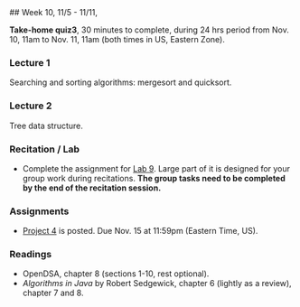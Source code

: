 <div class="week">

<div class="week_heading" markdown="1">
## Week 10, 11/5 - 11/11,
</div>

<div class="column_materials"  markdown="1">


__Take-home quiz3__, 30 minutes to complete, during 24 hrs period from
Nov. 10, 11am to Nov. 11, 11am (both times in US, Eastern Zone). <br>


### Lecture 1

Searching and sorting algorithms: mergesort and quicksort.


### Lecture 2

Tree data structure. 


### Recitation / Lab

- Complete the assignment for [Lab 9](labs/lab9). Large part of it is designed for your group work during recitations.
  __The group tasks need to be completed by the end of the recitation session.__
</div>

<div class="column_assign"  markdown="1">

### Assignments


- [Project 4](projects/project4.html) is posted. Due Nov. 15 at 11:59pm (Eastern Time, US).

### Readings

- OpenDSA, chapter 8 (sections 1-10, rest optional).
- _Algorithms in Java_ by Robert Sedgewick, chapter 6 (lightly as a review), chapter 7 and 8.

</div>
</div>
